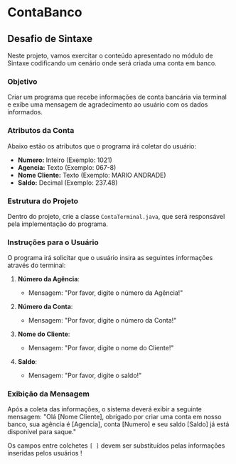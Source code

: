 # ContaBanco  

## Desafio de Sintaxe  

Neste projeto, vamos exercitar o conteúdo apresentado no módulo de Sintaxe codificando um cenário onde será criada uma conta em banco.  

### Objetivo  

Criar um programa que recebe informações de conta bancária via terminal e exibe uma mensagem de agradecimento ao usuário com os dados informados.  

### Atributos da Conta  

Abaixo estão os atributos que o programa irá coletar do usuário:  

- **Numero:** Inteiro (Exemplo: 1021)  
- **Agencia:** Texto (Exemplo: 067-8)  
- **Nome Cliente:** Texto (Exemplo: MARIO ANDRADE)  
- **Saldo:** Decimal (Exemplo: 237.48)  

### Estrutura do Projeto  

Dentro do projeto, crie a classe `ContaTerminal.java`, que será responsável pela implementação do programa.  

### Instruções para o Usuário  

O programa irá solicitar que o usuário insira as seguintes informações através do terminal:  

1. **Número da Agência**:   
   - Mensagem: "Por favor, digite o número da Agência!"  
  
2. **Número da Conta**:   
   - Mensagem: "Por favor, digite o número da Conta!"  
  
3. **Nome do Cliente**:   
   - Mensagem: "Por favor, digite o nome do Cliente!"  
  
4. **Saldo**:   
   - Mensagem: "Por favor, digite o saldo!"  

### Exibição da Mensagem  

Após a coleta das informações, o sistema deverá exibir a seguinte mensagem:
"Olá [Nome Cliente], obrigado por criar uma conta em nosso banco, sua agência é [Agencia], conta [Numero] e seu saldo [Saldo] já está disponível para saque."


Os campos entre colchetes `[ ]` devem ser substituídos pelas informações inseridas pelos usuários !